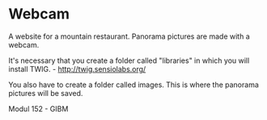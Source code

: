 # Webcam
A website for a mountain restaurant. Panorama pictures are made with
a webcam.

It's necessary that you create a folder called "libraries" in which you
will install TWIG. - http://twig.sensiolabs.org/

You also have to create a folder called images. This is where the 
panorama pictures will be saved.

Modul 152 - GIBM
